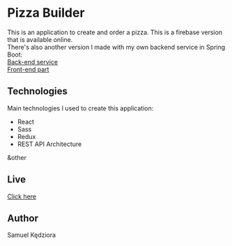 # Pizza Builder

This is an application to create and order a pizza. This is a firebase version that is available online.  
There's also another version I made with my own backend service in Spring Boot:  
[Back-end service](https://github.com/ssazero/pizza-builder-service/)  
[Front-end part](https://github.com/ssazero/pizza-builder-client/)

## Technologies

Main technologies I used to create this application:

-   React
-   Sass
-   Redux
-   REST API Architecture

&other

## Live

[Click here](https://pizza-builder-6412e.firebaseapp.com/)

## Author
Samuel Kędziora

